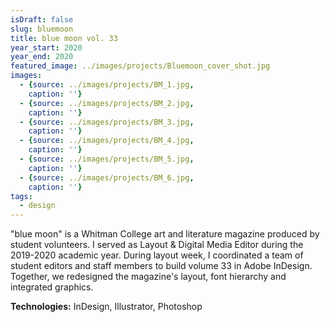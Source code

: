 ```yaml
---
isDraft: false
slug: bluemoon
title: blue moon vol. 33
year_start: 2020
year_end: 2020
featured_image: ../images/projects/Bluemoon_cover_shot.jpg
images: 
  - {source: ../images/projects/BM_1.jpg,
    caption: ''}
  - {source: ../images/projects/BM_2.jpg,
    caption: ''}
  - {source: ../images/projects/BM_3.jpg,
    caption: ''}
  - {source: ../images/projects/BM_4.jpg,
    caption: ''}
  - {source: ../images/projects/BM_5.jpg,
    caption: ''}
  - {source: ../images/projects/BM_6.jpg,
    caption: ''}
tags:
  - design
---
```


"blue moon" is a Whitman College art and literature magazine produced by student volunteers. I served as Layout & Digital Media Editor during the 2019-2020 academic year. During layout week, I coordinated a team of student editors and staff members to build volume 33 in Adobe InDesign. Together, we redesigned the magazine's layout, font hierarchy and integrated graphics.

**Technologies:** InDesign, Illustrator, Photoshop